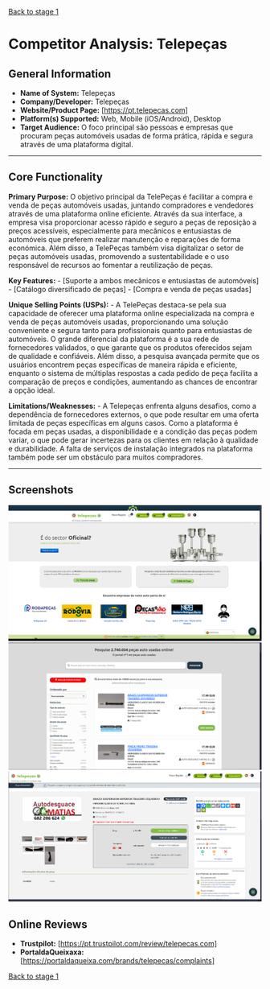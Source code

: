 [Back to stage 1](../b_stage_1_context_definition)


# Competitor Analysis: Telepeças 
## General Information 
- **Name of System:** Telepeças 
- **Company/Developer:** Telepeças 
- **Website/Product Page:** [https://pt.telepecas.com] 
- **Platform(s) Supported:** Web, Mobile (iOS/Android), Desktop 
- **Target Audience:** O foco principal são pessoas e empresas que procuram peças automóveis usadas de forma prática, rápida e segura através de uma plataforma digital.

--- 
## Core Functionality 

**Primary Purpose:** O objetivo principal da TelePeças é facilitar a compra e venda de peças automóveis usadas, juntando compradores e vendedores através de uma plataforma online eficiente. Através da sua interface, a empresa visa proporcionar acesso rápido e seguro a peças de reposição a preços acessíveis, especialmente para mecânicos e entusiastas de automóveis que preferem realizar manutenção e reparações de forma económica. Além disso, a TelePeças também visa digitalizar o setor de peças automóveis usadas, promovendo a sustentabilidade e o uso responsável de recursos ao fomentar a reutilização de peças.

**Key Features:** - [Suporte a ambos mecânicos e entusiastas de automóveis] - [Catálogo diversificado de peças] - [Compra e venda de peças usadas] 

**Unique Selling Points (USPs):** - A TelePeças destaca-se pela sua capacidade de oferecer uma plataforma online especializada na compra e venda de peças automóveis usadas, proporcionando uma solução conveniente e segura tanto para profissionais quanto para entusiastas de automóveis. O grande diferencial da plataforma é a sua rede de fornecedores validados, o que garante que os produtos oferecidos sejam de qualidade e confiáveis. Além disso, a pesquisa avançada permite que os usuários encontrem peças específicas de maneira rápida e eficiente, enquanto o sistema de múltiplas respostas a cada pedido de peça facilita a comparação de preços e condições, aumentando as chances de encontrar a opção ideal.

**Limitations/Weaknesses:** - A Telepeças enfrenta alguns desafios, como a dependência de fornecedores externos, o que pode resultar em uma oferta limitada de peças específicas em alguns casos. Como a plataforma é focada em peças usadas, a disponibilidade e a condição das peças podem variar, o que pode gerar incertezas para os clientes em relação à qualidade e durabilidade. A falta de serviços de instalação integrados na plataforma também pode ser um obstáculo para muitos compradores.

---

## Screenshots
![eBay1](Telepecas1.png "AnImage or PDF file")
![eBay2](Telepecas2.png "AnImage or PDF file")
![eBay3](Telepecas3.png "AnImage or PDF file")


## Online Reviews
- **Trustpilot:** [https://pt.trustpilot.com/review/telepecas.com]
- **PortaldaQueixaxa:** [https://portaldaqueixa.com/brands/telepecas/complaints]


[Back to stage 1](../b_stage_1_context_definition)
